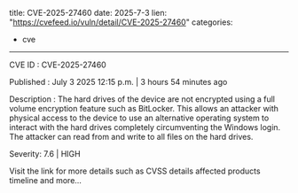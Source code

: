  
title: CVE-2025-27460
date: 2025-7-3
lien: "https://cvefeed.io/vuln/detail/CVE-2025-27460"
categories:
  - cve
---

CVE ID : CVE-2025-27460

Published :  July 3
2025
12:15 p.m. | 3 hours
54 minutes ago

Description : The hard drives of the device are not encrypted using a full volume encryption feature such as BitLocker. This allows an attacker with physical access to the device to use an alternative operating system to interact with the hard drives
completely circumventing the Windows login. The attacker can read from and write to all files on the hard drives.

Severity: 7.6 | HIGH

Visit the link for more details
such as CVSS details
affected products
timeline
and more...
